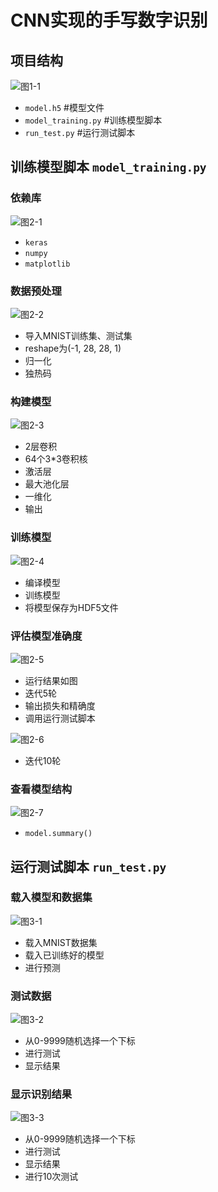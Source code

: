 # CNN实现的手写数字识别

## 项目结构
![图1-1](2020-07-04-15-43-56.png)

- `model.h5`            #模型文件
- `model_training.py`   #训练模型脚本
- `run_test.py`         #运行测试脚本

## 训练模型脚本 `model_training.py`

### 依赖库
![图2-1](2020-07-04-15-47-00.png)

- `keras`
- `numpy`
- `matplotlib`

### 数据预处理
![图2-2](2020-07-04-15-48-26.png)

- 导入MNIST训练集、测试集
- reshape为(-1, 28, 28, 1)
- 归一化
- 独热码

### 构建模型
![图2-3](2020-07-04-15-49-46.png)

- 2层卷积
- 64个3*3卷积核
- 激活层
- 最大池化层
- 一维化
- 输出

### 训练模型
![图2-4](2020-07-04-15-50-42.png)

- 编译模型
- 训练模型
- 将模型保存为HDF5文件

### 评估模型准确度
![图2-5](2020-07-04-15-51-16.png)

- 运行结果如图
- 迭代5轮
- 输出损失和精确度
- 调用运行测试脚本

![图2-6](2020-07-04-15-52-00.png)

- 迭代10轮

### 查看模型结构
![图2-7](2020-07-04-15-52-40.png)

- `model.summary()`

## 运行测试脚本 `run_test.py`

### 载入模型和数据集
![图3-1](2020-07-04-15-53-45.png)

- 载入MNIST数据集
- 载入已训练好的模型
- 进行预测

### 测试数据
![图3-2](2020-07-04-15-54-13.png)

- 从0-9999随机选择一个下标
- 进行测试
- 显示结果

### 显示识别结果
![图3-3](2020-07-04-15-54-45.png)

- 从0-9999随机选择一个下标
- 进行测试
- 显示结果
- 进行10次测试
